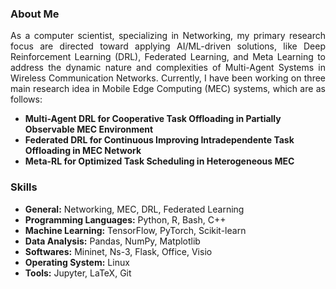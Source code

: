 

### About Me
<p align='justify'>
  As a computer scientist, specializing in Networking, my primary research focus are directed toward applying AI/ML-driven solutions, like Deep Reinforcement Learning (DRL), Federated Learning, and Meta Learning to address the dynamic nature and complexities of Multi-Agent Systems in Wireless Communication Networks. Currently, I have been working on three main research idea in Mobile Edge Computing (MEC) systems, which are as follows:
</p>

- **Multi-Agent DRL for Cooperative Task Offloading in Partially Observable MEC Environment**
- **Federated DRL for Continuous Improving Intradependente Task Offloading in MEC Network**
- **Meta-RL for Optimized Task Scheduling in Heterogeneous MEC**

### Skills
- **General:** Networking, MEC, DRL, Federated Learning
- **Programming Languages:** Python, R, Bash, C++
- **Machine Learning:** TensorFlow, PyTorch, Scikit-learn
- **Data Analysis:** Pandas, NumPy, Matplotlib
- **Softwares:** Mininet, Ns-3, Flask, Office, Visio
- **Operating System:** Linux
- **Tools:** Jupyter, LaTeX, Git
